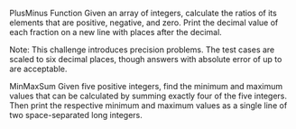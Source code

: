 PlusMinus Function
Given an array of integers, calculate the ratios of its elements that are positive, negative, and zero. Print the decimal value of each fraction on a new line with  places after the decimal.

Note: This challenge introduces precision problems. The test cases are scaled to six decimal places, though answers with absolute error of up to  are acceptable.

MinMaxSum
Given five positive integers, find the minimum and maximum values that can be calculated by summing exactly four of the five integers. Then print the respective minimum and maximum values as a single line of two space-separated long integers.